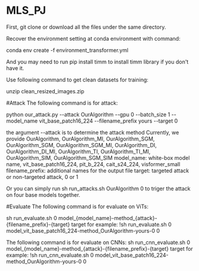 # MLS_PJ

First, git clone or download all the files under the same directory.

Recover the environment setting at conda environment with command:

conda env create -f environment_transformer.yml

And you may need to run pip install timm to install timm library if you don't have it.

Use following command to get clean datasets for training:

unzip clean_resized_images.zip

#Attack
The following command is for attack:

python our_attack.py --attack OurAlgorithm --gpu 0 --batch_size 1 --model_name vit_base_patch16_224 --filename_prefix yours --target 0

the argument --attack is to determine the attack method
Currently, we provide OurAlgorithm, OurAlgorithm_MI, OurAlgorithm_SGM, OurAlgorithm_SGM, OurAlgorithm_SGM_MI, OurAlgorithm_DI, OurAlgorithm_DI_MI, OurAlgorithm_TI, OurAlgorithm_TI_MI, OurAlgorithm_SIM, OurAlgorithm_SGM_SIM
model_name: white-box model name, vit_base_patch16_224, pit_b_224, cait_s24_224, visformer_small
filename_prefix: additional names for the output file
target: targeted attack or non-targeted attack, 0 or 1

Or you can simply run sh run_attacks.sh OurAlgorithm 0 to triger the attack on four base models together.

#Evaluate
The following command is for evaluate on ViTs:

sh run_evaluate.sh 0 model_{model_name}-method_{attack}-{filename_prefix}-{target} target
for example: !sh run_evaluate.sh 0 model_vit_base_patch16_224-method_OurAlgorithm-yours-0 0

The following command is for evaluate on CNNs:
sh run_cnn_evaluate.sh 0 model_{model_name}-method_{attack}-{filename_prefix}-{target} target
for example: !sh run_cnn_evaluate.sh 0 model_vit_base_patch16_224-method_OurAlgorithm-yours-0 0
